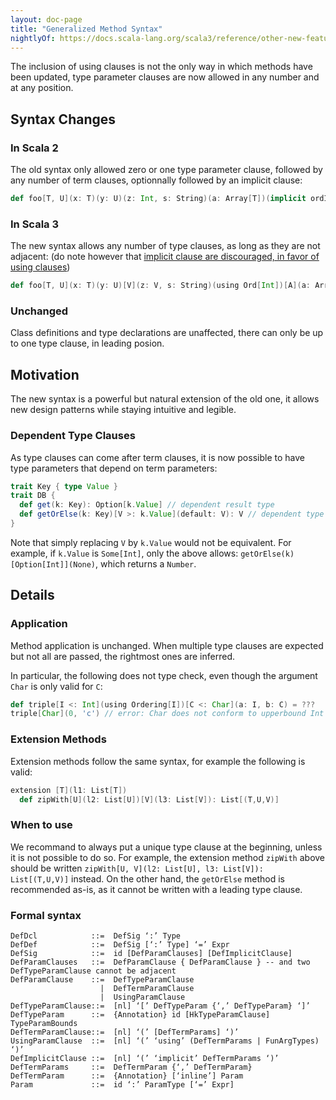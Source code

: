 ```yaml
---
layout: doc-page
title: "Generalized Method Syntax"
nightlyOf: https://docs.scala-lang.org/scala3/reference/other-new-features/generalized-method-syntax.html
---
```


The inclusion of using clauses is not the only way in which methods have been updated, type parameter clauses are now allowed in any number and at any position.

## Syntax Changes

### In Scala 2

The old syntax only allowed zero or one type parameter clause, followed by any number of term clauses, optionnally followed by an implicit clause:

```scala
def foo[T, U](x: T)(y: U)(z: Int, s: String)(a: Array[T])(implicit ordInt: Ord[Int], l: List[U])
```

### In Scala 3

The new syntax allows any number of type clauses, as long as they are not adjacent:
(do note however that [implicit clause are discouraged, in favor of using clauses](https://docs.scala-lang.org/scala3/reference/contextual/relationship-implicits.html))

```scala
def foo[T, U](x: T)(y: U)[V](z: V, s: String)(using Ord[Int])[A](a: Array[A])(implicit List[U])
```

### Unchanged

Class definitions and type declarations are unaffected, there can only be up to one type clause, in leading posion.

## Motivation

The new syntax is a powerful but natural extension of the old one, it allows new design patterns while staying intuitive and legible.

### Dependent Type Clauses

As type clauses can come after term clauses, it is now possible to have type parameters that depend on term parameters:

```scala
trait Key { type Value }
trait DB {
  def get(k: Key): Option[k.Value] // dependent result type
  def getOrElse(k: Key)[V >: k.Value](default: V): V // dependent type parameter
}
```

Note that simply replacing `V` by `k.Value` would not be equivalent. For example, if `k.Value` is `Some[Int]`, only the above allows:
`getOrElse(k)[Option[Int]](None)`, which returns a `Number`.

## Details

### Application

Method application is unchanged.
When multiple type clauses are expected but not all are passed, the rightmost ones are inferred.

In particular, the following does not type check, even though the argument `Char` is only valid for `C`:
```scala
def triple[I <: Int](using Ordering[I])[C <: Char](a: I, b: C) = ???
triple[Char](0, 'c') // error: Char does not conform to upperbound Int
```

### Extension Methods

Extension methods follow the same syntax, for example the following is valid:
```scala
extension [T](l1: List[T])
  def zipWith[U](l2: List[U])[V](l3: List[V]): List[(T,U,V)]
```

### When to use

We recommand to always put a unique type clause at the beginning, unless it is not possible to do so.
For example, the extension method `zipWith` above should be written `zipWith[U, V](l2: List[U], l3: List[V]): List[(T,U,V)]` instead.
On the other hand, the `getOrElse` method is recommended as-is, as it cannot be written with a leading type clause.

### Formal syntax

```
DefDcl            ::=  DefSig ‘:’ Type
DefDef            ::=  DefSig [‘:’ Type] ‘=’ Expr
DefSig            ::=  id [DefParamClauses] [DefImplicitClause]
DefParamClauses   ::=  DefParamClause { DefParamClause } -- and two DefTypeParamClause cannot be adjacent
DefParamClause    ::=  DefTypeParamClause
                    |  DefTermParamClause
                    |  UsingParamClause
DefTypeParamClause::=  [nl] ‘[’ DefTypeParam {‘,’ DefTypeParam} ‘]’
DefTypeParam      ::=  {Annotation} id [HkTypeParamClause] TypeParamBounds
DefTermParamClause::=  [nl] ‘(’ [DefTermParams] ‘)’
UsingParamClause  ::=  [nl] ‘(’ ‘using’ (DefTermParams | FunArgTypes) ‘)’
DefImplicitClause ::=  [nl] ‘(’ ‘implicit’ DefTermParams ‘)’
DefTermParams     ::=  DefTermParam {‘,’ DefTermParam}
DefTermParam      ::=  {Annotation} [‘inline’] Param
Param             ::=  id ‘:’ ParamType [‘=’ Expr]
```
